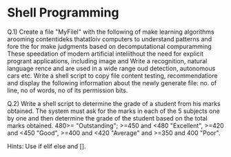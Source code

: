 # Shell Programming

Q.1) Create a file "MyFilel" with the following of make learning algorithms arooming contentideks thatatloiv computers to understand patterns and fore the for make judgments based on decomputational compuramming These speedation of modern artificial inteliithout the need for explicit progrant applications, including image and Write a recognition, natural language rence and are used in a wide range oud detection, autonomous cars etc. Write a shell script to copy file content testing, recommendatiore and display the following information about the newly generate file: no. of line, no of words, no of its permission bits.

Q.2) Write a shell script to determine the grade of a student from his marks obtained. The system must ask for the marks in each of the 5 subjects one by one and then determine the grade of the student based on the total marks obtained. 480>= "Outstanding"; >=450 and <480 "Excellent", >=420 and <450 "Good", >=400 and <420 "Average" and >=350 and 400 "Poor".

Hints: Use if elif else and [].

